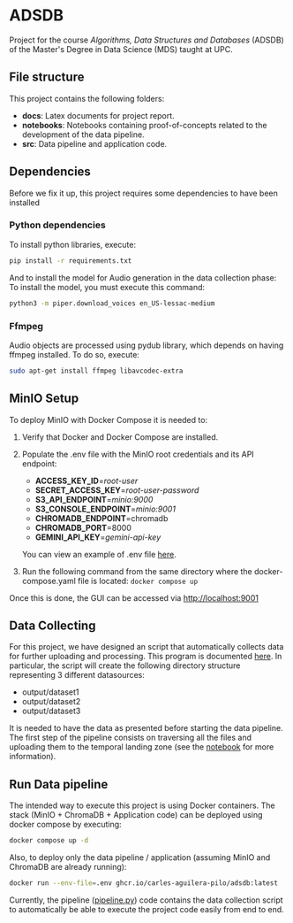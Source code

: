 # ADSDB
Project for the course *Algorithms, Data Structures and Databases* (ADSDB) of the Master's Degree in Data Science (MDS) taught at UPC.

## File structure
This project contains the following folders:
- **docs**: Latex documents for project report.
- **notebooks**: Notebooks containing proof-of-concepts related to the development of the data pipeline.
- **src**: Data pipeline and application code.

## Dependencies
Before we fix it up, this project requires some dependencies to have been installed

### Python dependencies
To install python libraries, execute:
```sh
pip install -r requirements.txt
```
And to install the model for Audio generation in the data collection phase:
To install the model, you must execute this command:
```sh
python3 -m piper.download_voices en_US-lessac-medium
```

### Ffmpeg
Audio objects are processed using pydub library, which depends on having ffmpeg installed. To do so, execute:
```sh
sudo apt-get install ffmpeg libavcodec-extra
```
### 


## MinIO Setup
To deploy MinIO with Docker Compose it is needed to:
1. Verify that Docker and Docker Compose are installed.
2. Populate the .env file with the MinIO root credentials and its API endpoint:
    - **ACCESS_KEY_ID**=*root-user*    
    - **SECRET_ACCESS_KEY**=*root-user-password* 
    - **S3_API_ENDPOINT**=*minio:9000*
    - **S3_CONSOLE_ENDPOINT**=*minio:9001*
    - **CHROMADB_ENDPOINT**=chromadb
    - **CHROMADB_PORT**=8000
    - **GEMINI_API_KEY**=*gemini-api-key*

    You can view an example of .env file [here](./env.example).
3. Run the following command from the same directory where the docker-compose.yaml file is located:
```docker compose up```

Once this is done, the GUI can be accessed via [http://localhost:9001](http://localhost:9001)

## Data Collecting
For this project, we have designed an script that automatically collects data for further uploading and processing. This program is documented [here](./notebooks/landing_zone/data-collection.ipynb). In particular, the script will create the following directory structure representing 3 different datasources:
- output/dataset1 
- output/dataset2
- output/dataset3

It is needed to have the data as presented before starting the data pipeline. The first step of the pipeline consists on traversing all the files and uploading them to the temporal landing zone (see the [notebook](./notebooks/landing_zone/temporal_zone.ipynb) for more information).

## Run Data pipeline
The intended way to execute this project is using Docker containers. The stack (MinIO + ChromaDB + Application code) can be deployed using docker compose by executing:
```bash
docker compose up -d
```
Also, to deploy only the data pipeline / application (assuming MinIO and ChromaDB are already running):
```bash
docker run --env-file=.env ghcr.io/carles-aguilera-pilo/adsdb:latest 
```
Currently, the pipeline ([pipeline.py](./pipeline.py)) code contains the data collection script to automatically be able to execute the project code easily from end to end.

